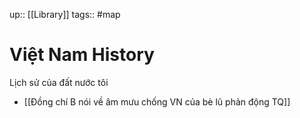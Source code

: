 up:: [[Library]]
tags:: #map  

# Việt Nam History
Lịch sử của đất nước tôi

- [[Đồng chí B nói về âm mưu chống VN của bè lũ phản động TQ]]